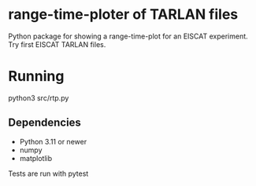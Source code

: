 # range-time-ploter of TARLAN files

Python package for showing a range-time-plot for an EISCAT experiment. Try first EISCAT TARLAN files.




# Running
python3 src/rtp.py

## Dependencies
- Python 3.11 or newer
- numpy 
- matplotlib

Tests are run with pytest
